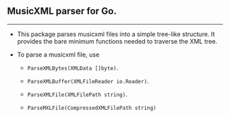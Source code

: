 ## MusicXML parser for Go.

---

- This package parses musicxml files into a simple tree-like structure. It provides the bare minimum functions needed to traverse the XML tree.

- To parse a musicxml file, use

  - `ParseXMLBytes(XMLData []byte)`.

  - `ParseXMLBuffer(XMLFileReader io.Reader)`.

  - `ParseXMLFile(XMLFilePath string)`.

  - `ParseMXLFile(CompressedXMLFilePath string)`
